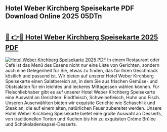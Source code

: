 ## Hotel Weber Kirchberg Speisekarte PDF Download Online 2025 05DTn

# <h2><a href="http://gc7pknx.nevu.top/?p=Hotel+Weber+Kirchberg+Speisekarte">🔗 👉🔴 Hotel Weber Kirchberg Speisekarte 2025 PDF</a></h2>

[![Hotel Weber Kirchberg Speisekarte 2025 PDF](https://i.imgur.com/dBaPXMq.png)](http://gc7pknx.nevu.top/?p=Hotel+Weber+Kirchberg+Speisekarte)
In einem Restaurant oder Café ist das Menü des Essens nicht nur eine Liste von Gerichten, sondern auch eine Gelegenheit für Sie, etwas zu finden, das für Ihren Geschmack köstlich und passend ist. Wir bieten auf unserer Hotel Weber Kirchberg Speisekarte einen Salatbereich an, in dem Sie aus frischen Gemüse- und Obstsalaten für ein leichtes und leckeres Mittagessen wählen können. Für Fleischliebhaber gibt es auf unserer Hotel Weber Kirchberg Speisekarte eine Auswahl an Gerichten: Rindfleisch, Schweinefleisch, Huhn und Fisch. Unseren Auserwählten bieten wir exquisite Gerichte wie Schaschlik und Steak an, die auf einem alten, natürlichen Feuer zubereitet werden. Unsere Hotel Weber Kirchberg Speisekarte bietet eine große Auswahl an Desserts, von traditionellen Torten und Kuchen bis hin zu exquisiten Crème Brûlée und Schokoladenkapsel-Desserts.
